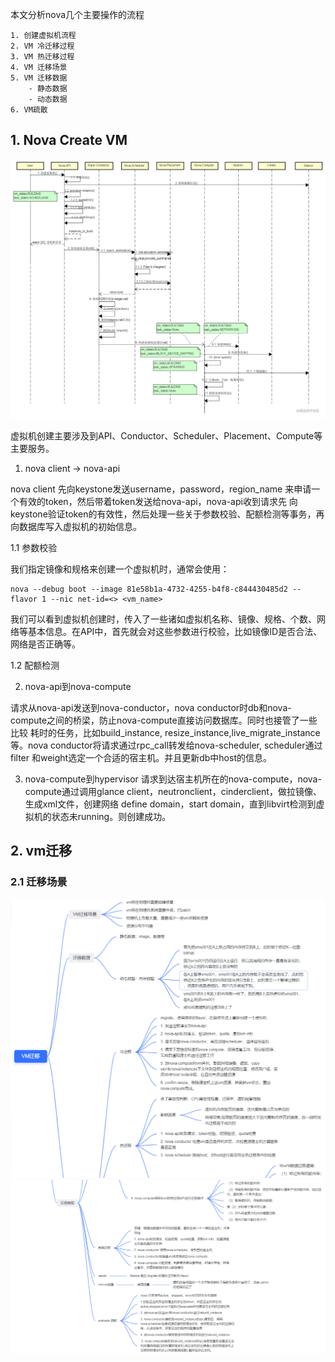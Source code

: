 本文分析nova几个主要操作的流程
```
1. 创建虚拟机流程
2. VM 冷迁移过程
3. VM 热迁移过程
4. VM 迁移场景
5. VM 迁移数据
    - 静态数据
    - 动态数据
6. VM疏散    
```

## 1. Nova Create VM

![img_3.png](img_3.png)

虚拟机创建主要涉及到API、Conductor、Scheduler、Placement、Compute等主要服务。

1. nova client -> nova-api

nova client 先向keystone发送username，password，region_name 来申请一个有效的token，然后带着token发送给nova-api，nova-api收到请求先
向keystone验证token的有效性，然后处理一些关于参数校验、配额检测等事务，再向数据库写入虚拟机的初始信息。

1.1 参数校验

我们指定镜像和规格来创建一个虚拟机时，通常会使用：
```
nova --debug boot --image 81e58b1a-4732-4255-b4f8-c844430485d2 --flavor 1 --nic net-id=<> <vm_name>
```
我们可以看到虚拟机创建时，传入了一些诸如虚拟机名称、镜像、规格、个数、网络等基本信息。在API中，首先就会对这些参数进行校验，比如镜像ID是否合法、网络是否正确等。

1.2 配额检测 

2. nova-api到nova-compute
   
请求从nova-api发送到nova-conductor，nova conductor时db和nova-compute之间的桥梁，防止nova-compute直接访问数据库。同时也接管了一些比较
耗时的任务，比如build_instance, resize_instance,live_migrate_instance等。nova conductor将请求通过rpc_call转发给nova-scheduler,
scheduler通过filter 和weight选定一个合适的宿主机。并且更新db中host的信息。

3. nova-compute到hypervisor
请求到达宿主机所在的nova-compute，nova-compute通过调用glance client，neutronclient，cinderclient，做拉镜像、生成xml文件，创建网络
   define domain，start domain，直到libvirt检测到虚拟机的状态未running。则创建成功。
   
## 2. vm迁移

### 2.1 迁移场景
![img_1.png](img_1.png)
![img_2.png](img_2.png)


